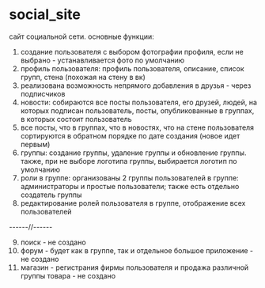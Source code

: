 # social_site

сайт социальной сети. основные функции:
1. создание пользователя с выбором фотографии профиля, если не выбрано - устанавливается фото по умолчанию
2. профиль пользователя: профиль пользователя, описание, список групп, стена (похожая на стену в вк)
3. реализована возможность непрямого добавления в друзья - через подписчиков
4. новости: собираются все посты пользователя, его друзей, людей, на которых подписан пользователь, посты, опубликованные в группах, в которых состоит пользователь
5. все посты, что в группах, что в новостях, что на стене пользователя сортируются в обратном порядке по дате создания (новое идет первым)
6. группы: создание группы, удаление группы и обновление группы. также, при не выборе логотипа группы, выбирается логотип по умолчанию
7. роли в группе: организованы 2 группы пользователей в группе: администраторы и простые пользователи; также есть отдельно создатель группы
8. редактирование ролей пользователя в группе, отображение всех пользователей

------//------

9. поиск - не создано
10. форум - будет как в группе, так и отдельное большое приложение - не создано
11. магазин - регистрания фирмы пользователя и продажа различной группы товара - не создано
